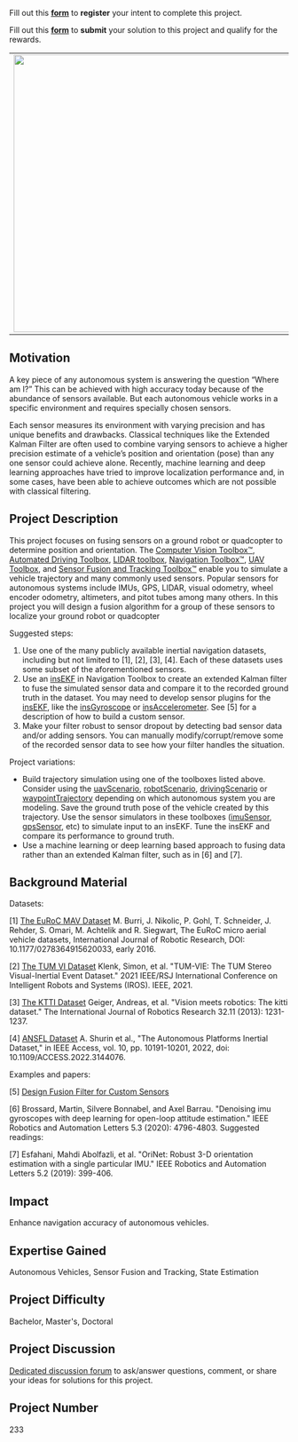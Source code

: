Fill out this <strong>[form](https://www.mathworks.com/academia/student-challenge/mathworks-excellence-in-innovation-signup.html?tfa_1=Sensor%20Fusion%20for%20Autonomous%20Systems&tfa_2=233)</strong> to **register** your intent to complete this project.

Fill out this <strong>[form](https://www.mathworks.com/academia/student-challenge/mathworks-excellence-in-innovation-submission-form.html?tfa_1=Sensor%20Fusion%20for%20Autonomous%20Systems&tfa_2=233)</strong> to **submit** your solution to this project and qualify for the rewards.

<table>
<td><img src="https://gist.githubusercontent.com/robertogl/e0115dc303472a9cfd52bbbc8edb7665/raw/sensorFusion.jpg"  width=500 /></td>
<td><p><h1>Sensor Fusion for Autonomous Systems</h1></p>
<p>Develop a sensor fusion algorithm for vehicle pose estimation using classical filtering or AI-based techniques.</p>
</table>

## Motivation

A key piece of any autonomous system is answering the question “Where am I?”  This can be achieved with high accuracy today because of the abundance of sensors available. But each autonomous vehicle works in a specific environment and requires specially chosen sensors.

Each sensor measures its environment with varying precision and has unique benefits and drawbacks. Classical techniques like the Extended Kalman Filter are often used to combine varying sensors to achieve a higher precision estimate of a vehicle’s position and orientation (pose) than any one sensor could achieve alone. Recently, machine learning and deep learning approaches have tried to improve localization performance and, in some cases, have been able to achieve outcomes which are not possible with classical filtering.  


## Project Description

This project focuses on fusing sensors on a ground robot or quadcopter to determine position and orientation. The [Computer Vision Toolbox™](https://www.mathworks.com/products/computer-vision.html), [Automated Driving Toolbox]( https://www.mathworks.com/products/automated-driving.html), [LIDAR toolbox]( https://www.mathworks.com/products/lidar.html), [Navigation Toolbox™](https://www.mathworks.com/products/navigation.html), [UAV Toolbox](https://www.mathworks.com/products/uav.html), and [Sensor Fusion and Tracking Toolbox™](https://www.mathworks.com/products/sensor-fusion-and-tracking.html)  enable you to simulate a vehicle trajectory and many commonly used sensors. Popular sensors for autonomous systems include IMUs, GPS, LIDAR, visual odometry, wheel encoder odometry, altimeters, and pitot tubes among many others.  In this project you will design a fusion algorithm for a group of these sensors to localize your ground robot or quadcopter

Suggested steps:
1.	Use one of the many publicly available inertial navigation datasets, including but not limited to [1], [2], [3], [4]. Each of these datasets uses some subset of the aforementioned sensors. 
2.	Use an [insEKF](https://www.mathworks.com/help/nav/ref/insekf.html) in Navigation Toolbox to create an extended Kalman filter to fuse the simulated sensor data and compare it to the recorded ground truth in the dataset. You may need to develop sensor plugins for the [insEKF]( https://www.mathworks.com/help/nav/ref/insekf.html), like the [insGyroscope](https://www.mathworks.com/help/nav/ref/insgyroscope.html?searchHighlight=insGyroscope&amp;s_tid=srchtitle_insGyroscope_1) or [insAccelerometer](https://www.mathworks.com/help/nav/ref/insaccelerometer.html?searchHighlight=insAccelerometer&amp;s_tid=srchtitle_insAccelerometer_1). See [5] for a description of how to build a custom sensor.
3.	Make your filter robust to sensor dropout by detecting bad sensor data and/or adding sensors. You can manually modify/corrupt/remove some of the recorded sensor data to see how your filter handles the situation.

Project variations:
-	Build trajectory simulation using one of the toolboxes listed above. Consider using the [uavScenario](https://www.mathworks.com/help/uav/ug/uav-scenario-tutorial.html), [robotScenario](https://www.mathworks.com/help/robotics/ref/robotscenario.html), [drivingScenario](https://www.mathworks.com/help/driving/ref/drivingscenario.html) or [waypointTrajectory](https://www.mathworks.com/help/fusion/ref/waypointtrajectory-system-object.html) depending on which autonomous system you are modeling.  Save the ground truth pose of the vehicle created by this trajectory. Use the sensor simulators in these toolboxes ([imuSensor](https://www.mathworks.com/help/nav/ref/imusensor-system-object.html?searchHighlight=imusensor&amp;s_tid=srchtitle_imusensor_2), [gpsSensor](https://www.mathworks.com/help/nav/ref/gpssensor-system-object.html?searchHighlight=gpsSensor&amp;s_tid=srchtitle_gpsSensor_1), etc) to simulate input to an insEKF. Tune the insEKF and compare its performance to ground truth.
-	Use a machine learning or deep learning based approach to fusing data rather than an extended Kalman filter, such as in [6] and [7]. 


## Background Material

Datasets:

[1] [The EuRoC MAV Dataset](https://projects.asl.ethz.ch/datasets/doku.php?id=kmavvisualinertialdatasets) M. Burri, J. Nikolic, P. Gohl, T. Schneider, J. Rehder, S. Omari, M. Achtelik and R. Siegwart, The EuRoC micro aerial vehicle datasets, International Journal of Robotic Research, DOI: 10.1177/0278364915620033, early 2016.

[2] [The TUM VI Dataset](https://vision.in.tum.de/data/datasets/visual-inertial-dataset) Klenk, Simon, et al. "TUM-VIE: The TUM Stereo Visual-Inertial Event Dataset." 2021 IEEE/RSJ International Conference on Intelligent Robots and Systems (IROS). IEEE, 2021.

[3] [The KTTI Dataset](http://www.cvlibs.net/datasets/kitti/) Geiger, Andreas, et al. "Vision meets robotics: The kitti dataset." The International Journal of Robotics Research 32.11 (2013): 1231-1237.

[4] [ANSFL Dataset](https://github.com/ansfl/Navigation-Data-Project/) A. Shurin et al., "The Autonomous Platforms Inertial Dataset," in IEEE Access, vol. 10, pp. 10191-10201, 2022, doi: 10.1109/ACCESS.2022.3144076.

Examples and papers:

[5] [Design Fusion Filter for Custom Sensors](https://www.mathworks.com/help/nav/ug/design-fusion-filter-for-custom-sensors.html)

[6] Brossard, Martin, Silvere Bonnabel, and Axel Barrau. "Denoising imu gyroscopes with deep learning for open-loop attitude estimation." IEEE Robotics and Automation Letters 5.3 (2020): 4796-4803.
Suggested readings:

[7] Esfahani, Mahdi Abolfazli, et al. "OriNet: Robust 3-D orientation estimation with a single particular IMU." IEEE Robotics and Automation Letters 5.2 (2019): 399-406.


## Impact

Enhance navigation accuracy of autonomous vehicles. 

## Expertise Gained 

Autonomous Vehicles, Sensor Fusion and Tracking, State Estimation


## Project Difficulty

Bachelor, Master's, Doctoral

## Project Discussion

[Dedicated discussion forum](https://github.com/mathworks/MathWorks-Excellence-in-Innovation/discussions/67) to ask/answer questions, comment, or share your ideas for solutions for this project.

## Project Number

233
